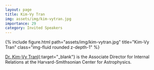 ```yaml
---
layout: page
title: Kim-Vy Tran
img: assets/img/kim-vytran.jpg
importance: 29
category: Invited Speakers
---
```


<div class="row">
    <div class="col-sm mt-3 mt-md-0">
        {% include figure.html path="assets/img/kim-vytran.jpg" title="Kim-Vy Tran" class="img-fluid rounded z-depth-1" %}
    </div>
</div>

[Dr. Kim-Vy Tranl](https://www.kimvytran.org){:target="_blank"} is the Associate Director for Internal Relations at the Harvard-Smithsonian Center for Astrophysics.